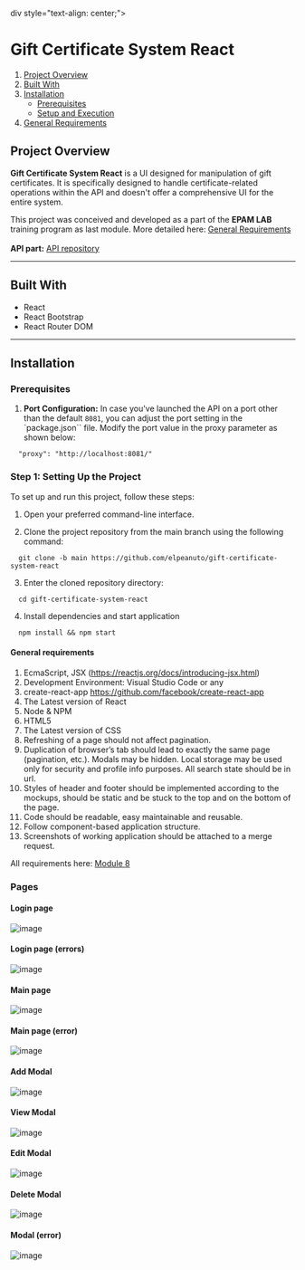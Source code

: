 div style="text-align: center;">
  <h1>Gift Certificate System React</h1>
</div>

1. [Project Overview](#project-overview)
2. [Built With](#built-with)
3. [Installation](#installation)
    - [Prerequisites](#prerequisites)
    - [Setup and Execution](#setup-and-execution)
4. [General Requirements](#general-requirements)

## Project Overview

  <b>Gift Certificate System React</b> is a UI designed for manipulation of gift certificates. It is specifically designed to handle certificate-related operations within the API and doesn't offer a comprehensive UI for the entire system.

  This project was conceived and developed as a part of the <b>EPAM LAB</b> training program as last module. More detailed here: [General Requirements](#general-requirements)<br><br>
  <b>API part:</b> <a href="https://github.com/elpeanuto/gift-certificate-system.git"> API repository</a>

---

## Built With

* React
* React Bootstrap
* React Router DOM

---

## Installation

### Prerequisites

1. <b>Port Configuration:</b> 
In case you've launched the API on a port other than the default `8081`, you can adjust the port setting in the `package.json`` file. Modify the port value in the proxy parameter as shown below:
```
  "proxy": "http://localhost:8081/"
```

### Step 1: Setting Up the Project

To set up and run this project, follow these steps:

1. Open your preferred command-line interface.

2. Clone the project repository from the main branch using the following command:
```
  git clone -b main https://github.com/elpeanuto/gift-certificate-system-react
```
3. Enter the cloned repository directory:
```
  cd gift-certificate-system-react
```
4. Install dependencies and start application
```
  npm install && npm start
```

#### General requirements

1. EcmaScript, JSX (https://reactjs.org/docs/introducing-jsx.html)
2. Development Environment: Visual Studio Code or any
3. create-react-app https://github.com/facebook/create-react-app
4. The Latest version of React 
5. Node & NPM
6. HTML5
7. The Latest version of CSS
8. Refreshing of a page should not affect pagination.
9. Duplication of browser’s tab should lead to exactly the same page (pagination, etc.). Modals may be hidden. Local storage may be used only for security and profile info purposes. All search state should be in url. 
10. Styles of header and footer should be implemented according to the mockups, should be static and be stuck to the top and on the bottom of the page.
11. Code should be readable, easy maintainable and reusable. 
12. Follow component-based application structure.
13. Screenshots of working application should be attached to a merge request. 

All requirements here: <a href="https://github.com/mjc-school/MJC-School/blob/old/stage%20%233/java/module%20%237.%20UI/react/react_task.md">Module 8</a>

### Pages

#### Login page
![image](https://github.com/elpeanuto/gift-certificate-system-react/assets/78732977/024de8e7-1dcc-41e0-943b-7cf7ed24e2b2)

#### Login page (errors)
![image](https://github.com/elpeanuto/gift-certificate-system-react/assets/78732977/84120e37-1d0e-4fb4-a188-11c4a6ac9a81)

#### Main page
![image](https://github.com/elpeanuto/gift-certificate-system-react/assets/78732977/ca12ecbf-3c1a-4966-abb4-406787fa8ee4)

#### Main page (error)
![image](https://github.com/elpeanuto/gift-certificate-system-react/assets/78732977/abdb7468-02a2-4b42-96ef-c3676f3cc07d)

#### Add Modal
![image](https://github.com/elpeanuto/gift-certificate-system-react/assets/78732977/518421e7-f580-40d0-b330-2a11ecb0e6fb)

#### View Modal
![image](https://github.com/elpeanuto/gift-certificate-system-react/assets/78732977/9e4446c9-48c7-4f00-aa30-d7795a82086a)

#### Edit Modal
![image](https://github.com/elpeanuto/gift-certificate-system-react/assets/78732977/de81bf96-6a98-4ed1-ab2f-16452888ed13)

#### Delete Modal
![image](https://github.com/elpeanuto/gift-certificate-system-react/assets/78732977/a6fef48c-4749-4b20-a4ce-152bb3c1021d)

#### Modal (error)
![image](https://github.com/elpeanuto/gift-certificate-system-react/assets/78732977/e97e82d6-5ddf-446a-be60-db83f8c29ab0)





